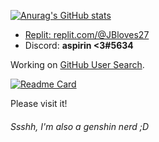 
  [![Anurag's GitHub stats](https://github-readme-stats.vercel.app/api?username=JBYT27)](https://github.com/anuraghazra/github-readme-stats)

- [Replit: replit.com/@JBloves27](https://replit.com/@JBloves27)
- Discord: **aspirin <3#5634**

Working on [GitHub User Search](https://github.com/JBYT27/GitHub-User-Search). 

[![Readme Card](https://github-readme-stats.vercel.app/api/pin/?username=JBYT27&repo=GitHub-User-Search)](https://github.com/JBYT27/GitHub-User-Search)

Please visit it!

###### Ssshh, I'm also a genshin nerd ;D
